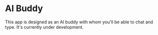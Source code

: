 # AI Buddy

This app is designed as an AI buddy with whom you'll be able to chat and type. It's currently under development.
